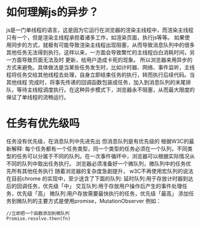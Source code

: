# 如何理解js的异步？
js是一门单线程的语言，这是因为它运行在浏览器的渲染主线程中，而渲染主线程只有一个，但是渲染主线程承担着诸多工作，如渲染页面，执行js等等。
如果使用同步的方式，就极有可能导致渲染主线程出现阻塞，从而导致消息队列中的很多其他任务无法得到执行。这样以来，一方面会导致繁忙的主线程白白消耗时间，另一方面导致页面无法及时
更新，给用户造成卡死的现象。
所以浏览器来用异步的方式来避免。具体做法是当某些任务发生时，比如计时器、网络、事件监听，主线程将任务交给其他线程去处理，自身立即结束任务的执行，转而执行后续代码。当其他线程
完成时，将事先传递的回调函数包装成任务，加入到消息队列的末尾排队，等待主线程调度执行。在这种异步模式下，浏览器永不阻塞，从而最大限度的保证了单线程的流畅运行。

# 任务有优先级吗
任务没有优先级，在消息队列中先进先出
但消息队列是有优先级的
根据W3C的最新解释:
每个任务都有一个任务类型，同一个类型的任务必须在一个队列，不同类型的任务可以分属于不同的队列。在一次事件循环中，浏览器可以根据实际情况从不同的队列中取出任务执行。
浏览器必须准备好一个微队列，微队列中的任务优先所有其他任务执行
随着浏览器的复杂度急剧提升， w3C不再使用宏队列的说法
在目前chrome 的实现中，至少送含了下面的队列:
延时队列:用于存放计时器到达后的回调任务，优先级「中」
交互队列:用于存放用户操作后产生的事件处理任务，优先级「高」
微队列:用户存放需要最快执行的任务，优先级「最高」
添加任务到微队列的主要方式是使用promise，MutationObserver
例如：
```
//立即把一个函数添加到微队列
Promise.resolve.then(fn)
```
